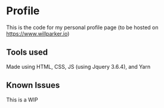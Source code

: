 # Profile

This is the code for my personal profile page (to be hosted on https://www.willparker.io)

## Tools used

Made using HTML, CSS, JS (using Jquery 3.6.4), and Yarn

## Known Issues

This is a WIP
